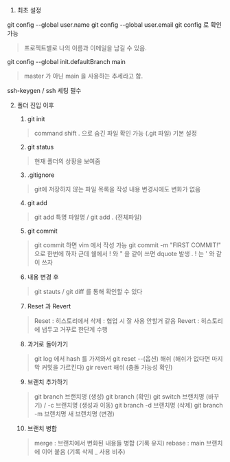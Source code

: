 1. 최초 설정

git config --global user.name
git config --global user.email
git config 로 확인 가능
> 프로젝트별로 나의 이름과 이메일을 남길 수 있음.

git config --global init.defaultBranch main
> master 가 아닌 main 을 사용하는 추세라고 함.

ssh-keygen / ssh 세팅 필수 

2. 폴더 진입 이후

    1. git init 
    > command shift . 으로 숨긴 파일 확인 가능 (.git 파일)
    > 기본 설정

    2. git status
    > 현재 폴더의 상황을 보여줌

    3. .gitignore
    > git에 저장하지 않는 파일 목록을 작성
    > 내용 변경시에도 변화가 없음
    
    4. git add
    > git add 특명 파일명 / git add . (전체파일)

    5. git commit 
    > git commit 하면 vim 에서 작성 가능
    > git commit -m "FIRST COMMIT!" 으로 한번에 하자
    > 근데 쉘에서 ! 와 " 을 같이 쓰면 dquote 발생 . ! 는 ' 와 같이 쓰자
    
    6. 내용 변경 후 
    > git stauts / git diff 를 통해 확인할 수 있다 

    7. Reset 과 Revert
    > Reset : 히스토리에서 삭제 : 협업 시 잘 사용 안할거 같음 
    > Revert : 히스토리에 냅두고 거꾸로 한단계 수행

    8. 과거로 돌아가기 
    > git log 에서 hash 를 가져와서
    > git reset --(옵션) 해쉬 (해쉬가 없다면 마지막 커밋을 가르킨다)
    > gir revert 해쉬 (충돌 가능성 확인)
    
    9. 브랜치 추가하기
    > git branch 브랜치명 (생성)
    > git branch (확인)
    > git switch 브랜치명 (바꾸기) / -c 브랜치명 (생성과 이동)
    > git branch -d 브랜치명 (삭제)
    > git branch -m 브랜치명 새 브랜치명 (변경)
 
    10. 브랜치 병합
    > merge : 브랜치에서 변화된 내용들 병합 (기록 유지)
    > rebase : main 브랜치에 이어 붙음 (기록 삭제 _ 사용 비추)